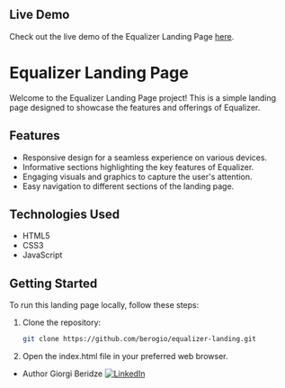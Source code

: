 ## Live Demo

Check out the live demo of the Equalizer Landing Page [here](https://berogio.github.io/equalizer-landig/).
# Equalizer Landing Page

Welcome to the Equalizer Landing Page project! This is a simple landing page designed to showcase the features and offerings of Equalizer.

## Features

- Responsive design for a seamless experience on various devices.
- Informative sections highlighting the key features of Equalizer.
- Engaging visuals and graphics to capture the user's attention.
- Easy navigation to different sections of the landing page.



## Technologies Used

- HTML5
- CSS3
- JavaScript


## Getting Started

To run this landing page locally, follow these steps:

1. Clone the repository:

   ```bash
   git clone https://github.com/berogio/equalizer-landing.git
2. Open the index.html file in your preferred web browser.
- Author Giorgi Beridze [![LinkedIn](https://img.shields.io/badge/-LinkedIn-0077B5?logo=linkedin&logoColor=white&style=flat)](https://www.linkedin.com/in/giorgi-beridze-427902238/)
